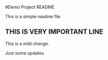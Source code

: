 #Demo Project README


This is a simple readme file

## THIS IS VERY IMPORTANT LINE

This is a mild change.

Just some updates.